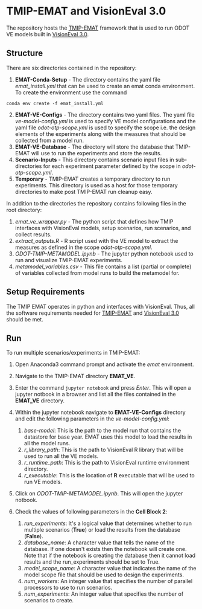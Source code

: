 # TMIP-EMAT and VisionEval 3.0

The repository hosts the [TMIP-EMAT](https://tmip-emat.github.io/) framework that is used to run ODOT VE models built in [VisionEval 3.0](https://visioneval.org/).

## Structure
There are six directories contained in the repository:

1. **EMAT-Conda-Setup** - The directory contains the yaml file *emat_install.yml* that can be used to create an emat conda environment. To create the environment use the command
```
conda env create -f emat_install.yml
```
2. **EMAT-VE-Configs** - The directory contains two yaml files. The yaml file *ve-model-config.yml* is used to specify VE model configurations and the yaml file *odot-otp-scope.yml* is used to
specify the scope i.e. the design elements of the experiments along with the measures that should be collected from a model run.
3. **EMAT-VE-Database** - The directory will store the database that TMIP-EMAT will use to run the experiments and store the results.
4. **Scenario-Inputs** - This directory contains scenario input files in sub-directories for each experiment parameter defined by the scope in *odot-otp-scope.yml*.
5. **Temporary** - TMIP-EMAT creates a temporary directory to run experiments. This directory is used as a host for those temporary directories to make post TMIP-EMAT run cleanup easy.


In addition to the directories the repository contains following files in the root directory:
1. *emat_ve_wrapper.py* - The python script that defines how TMIP interfaces with VisionEval models, setup scenarios, run scenarios, and collect results.
2. *extract_outputs.R* - R script used with the VE model to extract the measures as defined in the scope *odot-otp-scope.yml*.
3. *ODOT-TMIP-METAMODEL.ipynb* - The jupyter python notebook used to run and visualize TMIP-EMAT experiments.
4. *metamodel_variables.csv* - This file contains a list (partial or complete) of variables collected from model runs to build the metamodel for.

## Setup Requirements

The TMIP EMAT operates in python and interfaces with VisionEval. Thus, all the software requirements needed for [TMIP-EMAT](https://tmip-emat.github.io/source/emat.install.html) and [VisionEval 3.0](https://visioneval.org/docs/getting-started.html#installation) should be met.

## Run

To run multiple scenarios/experiments in TMIP-EMAT:

1. Open Anaconda3 command prompt and activate the *emat* environment.
2. Navigate to the TMIP-EMAT directory **EMAT_VE**.
3. Enter the command `jupyter notebook` and press *Enter*. This will open a jupyter notbook in a browser and list all the files contained in the **EMAT_VE** directory.
4. Within the jupyter notebook navigate to **EMAT-VE-Configs** directory and edit the following parameters in the *ve-model-config.yml*:
    1. *base-model*: This is the path to the model run that contains the datastore for base year. EMAT uses this model to load the results in all the model runs.
	2. *r_library_path*: This is the path to VisionEval R library that will be used to run all the VE models.
	3. *r_runtime_path*: This is the path to VisionEval runtime environment directory.
	4. *r_executable*: This is the location of **R** executable that will be used to run VE models.

5. Click on *ODOT-TMIP-METAMODEL.ipynb*. This will open the jupyter notbook.
6. Check the values of following parameters in the **Cell Block 2**:
    1. *run_experiments*: It's a logical value that determines whether to run multiple scenarios (**True**) or load the results from the database (**False**).
	2. *database_name*: A character value that tells the name of the database. If one doesn't exists then the notebook will create one. Note that if the notebook is creating the database then it cannot load results and the run_experiments should be set to True.
	3. *model_scope_name*: A character value that indicates the name of the model scope file that should be used to design the experiments.
	4. *num_workers*: An integer value that specifies the number of parallel processors to use to run scenarios.
	5. *num_experiments*: An integer value that specifies the number of scenarios to create.

